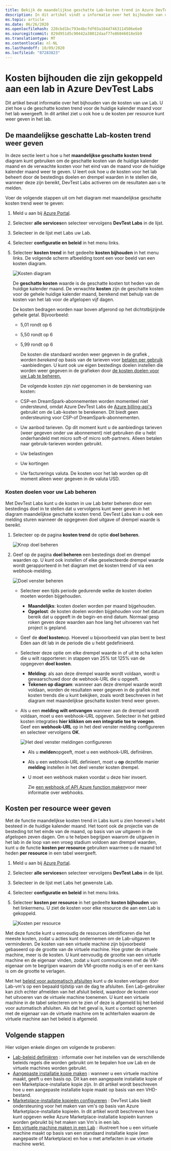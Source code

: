 ```yaml
---
title: Bekijk de maandelijkse geschatte Lab-kosten trend in Azure DevTest Labs
description: In dit artikel vindt u informatie over het bijhouden van de kosten van uw Lab (maandelijkse geschatte kosten trend grafiek) in Azure DevTest Labs.
ms.topic: article
ms.date: 06/26/2020
ms.openlocfilehash: 220cbd1bc793e4bcfdf03a184d7463114506e6e0
ms.sourcegitcommit: 829d951d5c90442a38012daaf77e86046018e5b9
ms.translationtype: MT
ms.contentlocale: nl-NL
ms.lasthandoff: 10/09/2020
ms.locfileid: "87283823"
---
```

# <a name="track-costs-associated-with-a-lab-in-azure-devtest-labs"></a>Kosten bijhouden die zijn gekoppeld aan een lab in Azure DevTest Labs
Dit artikel bevat informatie over het bijhouden van de kosten van uw Lab. U ziet hoe u de geschatte kosten trend voor de huidige kalender maand voor het lab weergeeft. In dit artikel ziet u ook hoe u de kosten per resource kunt weer geven in het lab.

## <a name="view-the-monthly-estimated-lab-cost-trend"></a>De maandelijkse geschatte Lab-kosten trend weer geven 
In deze sectie leert u hoe u het **maandelijkse geschatte kosten trend** diagram kunt gebruiken om de geschatte kosten van de huidige kalender maand en de verwachte kosten voor het eind van de maand voor de huidige kalender maand weer te geven. U leert ook hoe u de kosten voor het lab beheert door de bestedings doelen en drempel waarden in te stellen die, wanneer deze zijn bereikt, DevTest Labs activeren om de resultaten aan u te melden.

Voer de volgende stappen uit om het diagram met maandelijkse geschatte kosten trend weer te geven: 

1. Meld u aan bij [Azure Portal](https://portal.azure.com).
2. Selecteer **alle services**en selecteer vervolgens **DevTest Labs** in de lijst.
3. Selecteer in de lijst met Labs uw Lab.  
4. Selecteer **configuratie en beleid** in het menu links.  
4. Selecteer **kosten trend** in het gedeelte **kosten bijhouden** in het menu links. De volgende scherm afbeelding toont een voor beeld van een kosten diagram. 
   
    ![Kosten diagram](./media/devtest-lab-configure-cost-management/graph.png)

    De **geschatte kosten** waarde is de geschatte kosten tot heden van de huidige kalender maand. De verwachte **kosten** zijn de geschatte kosten voor de gehele huidige kalender maand, berekend met behulp van de kosten van het lab voor de afgelopen vijf dagen.

    De kosten bedragen worden naar boven afgerond op het dichtstbijzijnde gehele getal. Bijvoorbeeld: 

   * 5,01 rondt op 6 
   * 5,50 rondt op 6
   * 5,99 rondt op 6

     De kosten die standaard worden weer gegeven in de grafiek *, worden berekend* op basis van de tarieven voor [betalen per gebruik](https://azure.microsoft.com/offers/ms-azr-0003p/) -aanbiedingen. U kunt ook uw eigen bestedings doelen instellen die worden weer gegeven in de grafieken door [de kosten doelen voor uw Lab te beheren.](#managing-cost-targets-for-your-lab)

     De volgende kosten zijn *niet* opgenomen in de berekening van kosten:

   * CSP-en DreamSpark-abonnementen worden momenteel niet ondersteund, omdat Azure DevTest Labs de [Azure billing-api's](../cost-management-billing/manage/usage-rate-card-overview.md) gebruikt om de Lab-kosten te berekenen. Dit biedt geen ondersteuning voor CSP-of DreamSpark-abonnementen.
   * Uw aanbod tarieven. Op dit moment kunt u de aanbiedings tarieven (weer gegeven onder uw abonnement) niet gebruiken die u hebt onderhandeld met micro soft-of micro soft-partners. Alleen betalen naar gebruik-tarieven worden gebruikt.
   * Uw belastingen
   * Uw kortingen
   * Uw facturerings valuta. De kosten voor het lab worden op dit moment alleen weer gegeven in de valuta USD.

### <a name="managing-cost-targets-for-your-lab"></a>Kosten doelen voor uw Lab beheren
Met DevTest Labs kunt u de kosten in uw Lab beter beheren door een bestedings doel in te stellen dat u vervolgens kunt weer geven in het diagram maandelijkse geschatte kosten trend. DevTest Labs kan u ook een melding sturen wanneer de opgegeven doel uitgave of drempel waarde is bereikt. 

1. Selecteer op de pagina **kosten trend** de optie **doel beheren**.

    ![Knop doel beheren](./media/devtest-lab-configure-cost-management/cost-trend-manage-target.png)
2. Geef op de pagina **doel beheren** een bestedings doel en drempel waarden op. U kunt ook instellen of elke geselecteerde drempel waarde wordt gerapporteerd in het diagram met de kosten trend of via een webhook-melding.

    ![Doel venster beheren](./media/devtest-lab-configure-cost-management/cost-trend-manage-target-pane.png)

   - Selecteer een tijds periode gedurende welke de kosten doelen moeten worden bijgehouden.
      - **Maandelijks**: kosten doelen worden per maand bijgehouden.
      - **Opgelost**: de kosten doelen worden bijgehouden voor het datum bereik dat u opgeeft in de begin-en eind datum. Normaal gesp roken geven deze waarden aan hoe lang het uitvoeren van het project is gepland.
   - Geef de **doel kosten**op. Hoeveel u bijvoorbeeld van plan bent te best Eden aan dit lab in de periode die u hebt gedefinieerd.
   - Selecteer deze optie om elke drempel waarde in of uit te scha kelen die u wilt rapporteren: in stappen van 25% tot 125% van de opgegeven **doel kosten**.
      - **Melding**: als aan deze drempel waarde wordt voldaan, wordt u gewaarschuwd door de webhook-URL die u opgeeft.
      - **Tekenen op diagram**: wanneer aan deze drempel waarde wordt voldaan, worden de resultaten weer gegeven in de grafiek met kosten trends die u kunt bekijken, zoals wordt beschreven in het diagram met maandelijkse geschatte kosten trend weer geven.
   - Als u een **melding wilt ontvangen** wanneer aan de drempel wordt voldaan, moet u een webhook-URL opgeven. Selecteer in het gebied kosten integraties **hier klikken om een integratie toe te voegen**. Geef een **webhook-URL** op in het deel venster melding configureren en selecteer vervolgens **OK**.

       ![Het deel venster meldingen configureren](./media/devtest-lab-configure-cost-management/configure-notification-new.png)

     - Als u **melden**opgeeft, moet u een webhook-URL definiëren.
     - Als u een webhook-URL definieert, moet u **op** dezelfde manier **melding** instellen in het deel venster kosten drempel.
     - U moet een webhook maken voordat u deze hier invoert.  

       Zie [een webhook of API Azure function maken](../azure-functions/functions-bindings-http-webhook.md)voor meer informatie over webhooks. 

## <a name="view-cost-by-resource"></a>Kosten per resource weer geven 
Met de functie maandelijkse kosten trend in Labs kunt u zien hoeveel u hebt besteed in de huidige kalender maand. Het toont ook de projectie van de besteding tot het einde van de maand, op basis van uw uitgaven in de afgelopen zeven dagen. Om u te helpen begrijpen waarom de uitgaven in het lab in de loop van een vroeg stadium voldoen aan drempel waarden, kunt u de functie **kosten per resource** gebruiken waarmee u de maand tot heden **per resource** in een tabel weergeeft.

1. Meld u aan bij [Azure Portal](https://portal.azure.com).
2. Selecteer **alle services**en selecteer vervolgens **DevTest Labs** in de lijst.
3. Selecteer in de lijst met Labs het gewenste Lab.  
4. Selecteer **configuratie en beleid** in het menu links.
5. Selecteer **kosten per resource** in het gedeelte **kosten bijhouden** van het linkermenu. U ziet de kosten voor elke resource die aan een Lab is gekoppeld. 

    ![Kosten per resource](./media/devtest-lab-configure-cost-management/cost-by-resource.png)

Met deze functie kunt u eenvoudig de resources identificeren die het meeste kosten, zodat u acties kunt ondernemen om de Lab-uitgaven te verminderen. De kosten van een virtuele machine zijn bijvoorbeeld gebaseerd op de grootte van de virtuele machine. Hoe groter de virtuele machine, meer is de kosten. U kunt eenvoudig de grootte van een virtuele machine en de eigenaar vinden, zodat u kunt communiceren met de VM-eigenaar om te begrijpen waarom de VM-grootte nodig is en of er een kans is om de grootte te verlagen.

Met het [beleid voor automatisch afsluiten](devtest-lab-set-lab-policy.md?#set-auto-shutdown-policy) kunt u de kosten verlagen door Lab-vm's op een bepaald tijdstip van de dag te afsluiten. Een Lab-gebruiker kan zich echter afmelden van het afsluit beleid, waardoor de kosten voor het uitvoeren van de virtuele machine toenemen. U kunt een virtuele machine in de tabel selecteren om te zien of deze is afgemeld bij het beleid voor automatisch afsluiten. Als dat het geval is, kunt u contact opnemen met de eigenaar van de virtuele machine om te achterhalen waarom de virtuele machine aan het beleid is afgemeld.
 
## <a name="next-steps"></a>Volgende stappen
Hier volgen enkele dingen om volgende te proberen:

* [Lab-beleid definiëren](devtest-lab-set-lab-policy.md) : informatie over het instellen van de verschillende beleids regels die worden gebruikt om te bepalen hoe uw Lab en de virtuele machines worden gebruikt. 
* [Aangepaste installatie kopie maken](devtest-lab-create-template.md) : wanneer u een virtuele machine maakt, geeft u een basis op. Dit kan een aangepaste installatie kopie of een Marketplace-installatie kopie zijn. In dit artikel wordt beschreven hoe u een aangepaste installatie kopie maakt op basis van een VHD-bestand.
* [Marketplace-installatie kopieën configureren](devtest-lab-configure-marketplace-images.md) : DevTest Labs biedt ondersteuning voor het maken van vm's op basis van Azure Marketplace-installatie kopieën. In dit artikel wordt beschreven hoe u kunt opgeven welke Azure Marketplace-installatie kopieën kunnen worden gebruikt bij het maken van Vm's in een lab.
* [Een virtuele machine maken in een Lab](devtest-lab-add-vm.md) : illustreert hoe u een virtuele machine maakt op basis van een standaard installatie kopie (een aangepaste of Marketplace) en hoe u met artefacten in uw virtuele machine werkt.
